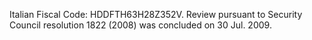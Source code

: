  Italian Fiscal Code: HDDFTH63H28Z352V. Review pursuant to Security Council 
resolution 1822 (2008) was concluded on 30 Jul. 2009. 
